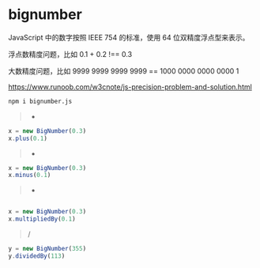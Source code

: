 # bignumber

JavaScript 中的数字按照 IEEE 754 的标准，使用 64 位双精度浮点型来表示。

浮点数精度问题，比如 0.1 + 0.2 !== 0.3

大数精度问题，比如 9999 9999 9999 9999 == 1000 0000 0000 0000 1

https://www.runoob.com/w3cnote/js-precision-problem-and-solution.html

``` bash
npm i bignumber.js
```

> +

``` javascript
x = new BigNumber(0.3)
x.plus(0.1)

```
> -
``` javascript
x = new BigNumber(0.3)
x.minus(0.1)
```
> *
``` javascript

x = new BigNumber(0.3)
x.multipliedBy(0.1)

```
> /
``` javascript
y = new BigNumber(355)
y.dividedBy(113) 
```

